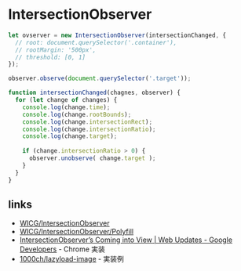 # IntersectionObserver

```js
let ovserver = new IntersectionObserver(intersectionChanged, {
  // root: document.querySelector('.container'),
  // rootMargin: '500px',
  // threshold: [0, 1]
});

observer.observe(document.querySelector('.target'));

function intersectionChanged(chagnes, observer) {
  for (let change of changes) {
    console.log(change.time);
    console.log(change.rootBounds);
    console.log(change.intersectionRect);
    console.log(change.intersectionRatio);
    console.log(change.target);
    
    if (change.intersectionRatio > 0) {
      observer.unobserve( change.target );
    }
  }
}
```

## links 

- [WICG/IntersectionObserver](https://github.com/WICG/IntersectionObserver) 
- [WICG/IntersectionObserver/Polyfill](https://github.com/WICG/IntersectionObserver/tree/gh-pages/polyfill)
- [IntersectionObserver’s Coming into View | Web Updates - Google Developers](https://developers.google.com/web/updates/2016/04/intersectionobserver?hl=en) - Chrome 実装
- [1000ch/lazyload-image](https://github.com/1000ch/lazyload-image/blob/gh-pages/lazyload-image.html) - 実装例
